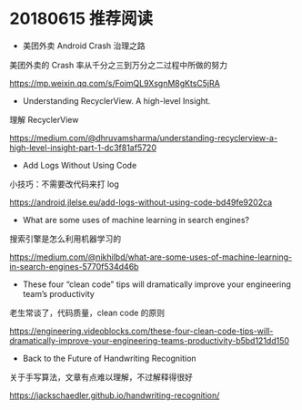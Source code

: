 # 20180615 推荐阅读

* 美团外卖 Android Crash 治理之路

美团外卖的 Crash 率从千分之三到万分之二过程中所做的努力

https://mp.weixin.qq.com/s/FoimQL9XsgnM8gKtsC5jRA

* Understanding RecyclerView. A high-level Insight.

理解 RecyclerView

https://medium.com/@dhruvamsharma/understanding-recyclerview-a-high-level-insight-part-1-dc3f81af5720

* Add Logs Without Using Code

小技巧：不需要改代码来打 log

https://android.jlelse.eu/add-logs-without-using-code-bd49fe9202ca

* What are some uses of machine learning in search engines?

搜索引擎是怎么利用机器学习的

https://medium.com/@nikhilbd/what-are-some-uses-of-machine-learning-in-search-engines-5770f534d46b

* These four “clean code” tips will dramatically improve your engineering team’s productivity

老生常谈了，代码质量，clean code 的原则

https://engineering.videoblocks.com/these-four-clean-code-tips-will-dramatically-improve-your-engineering-teams-productivity-b5bd121dd150

* Back to the Future of Handwriting Recognition

关于手写算法，文章有点难以理解，不过解释得很好

https://jackschaedler.github.io/handwriting-recognition/